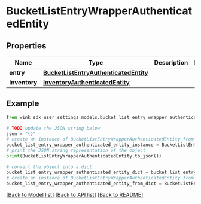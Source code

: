 # BucketListEntryWrapperAuthenticatedEntity


## Properties

Name | Type | Description | Notes
------------ | ------------- | ------------- | -------------
**entry** | [**BucketListEntryAuthenticatedEntity**](BucketListEntryAuthenticatedEntity.md) |  | 
**inventory** | [**InventoryAuthenticatedEntity**](InventoryAuthenticatedEntity.md) |  | 

## Example

```python
from wink_sdk_user_settings.models.bucket_list_entry_wrapper_authenticated_entity import BucketListEntryWrapperAuthenticatedEntity

# TODO update the JSON string below
json = "{}"
# create an instance of BucketListEntryWrapperAuthenticatedEntity from a JSON string
bucket_list_entry_wrapper_authenticated_entity_instance = BucketListEntryWrapperAuthenticatedEntity.from_json(json)
# print the JSON string representation of the object
print(BucketListEntryWrapperAuthenticatedEntity.to_json())

# convert the object into a dict
bucket_list_entry_wrapper_authenticated_entity_dict = bucket_list_entry_wrapper_authenticated_entity_instance.to_dict()
# create an instance of BucketListEntryWrapperAuthenticatedEntity from a dict
bucket_list_entry_wrapper_authenticated_entity_from_dict = BucketListEntryWrapperAuthenticatedEntity.from_dict(bucket_list_entry_wrapper_authenticated_entity_dict)
```
[[Back to Model list]](../README.md#documentation-for-models) [[Back to API list]](../README.md#documentation-for-api-endpoints) [[Back to README]](../README.md)


